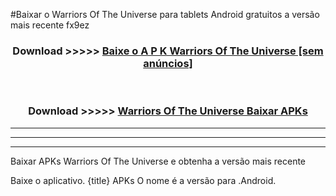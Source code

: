 #Baixar o Warriors Of The Universe   para tablets Android gratuitos a versão mais recente fx9ez


<div align="center">
<h3>Download >>>>> <a href="https://pt-web.web.app/?pt= Warriors Of The Universe ">Baixe o A P K Warriors Of The Universe  [sem anúncios]</a></h3><br>

<h3>Download >>>>> <a href="https://pt-web.web.app/?pt= Warriors Of The Universe ">Warriors Of The Universe  Baixar APKs</a></h3>
</div>

----------------------------------------------------------

----------------------------------------------------------

----------------------------------------------------------

Baixar APKs Warriors Of The Universe  e obtenha a versão mais recente

Baixe o aplicativo. {title} APKs O nome é a versão para .Android.


